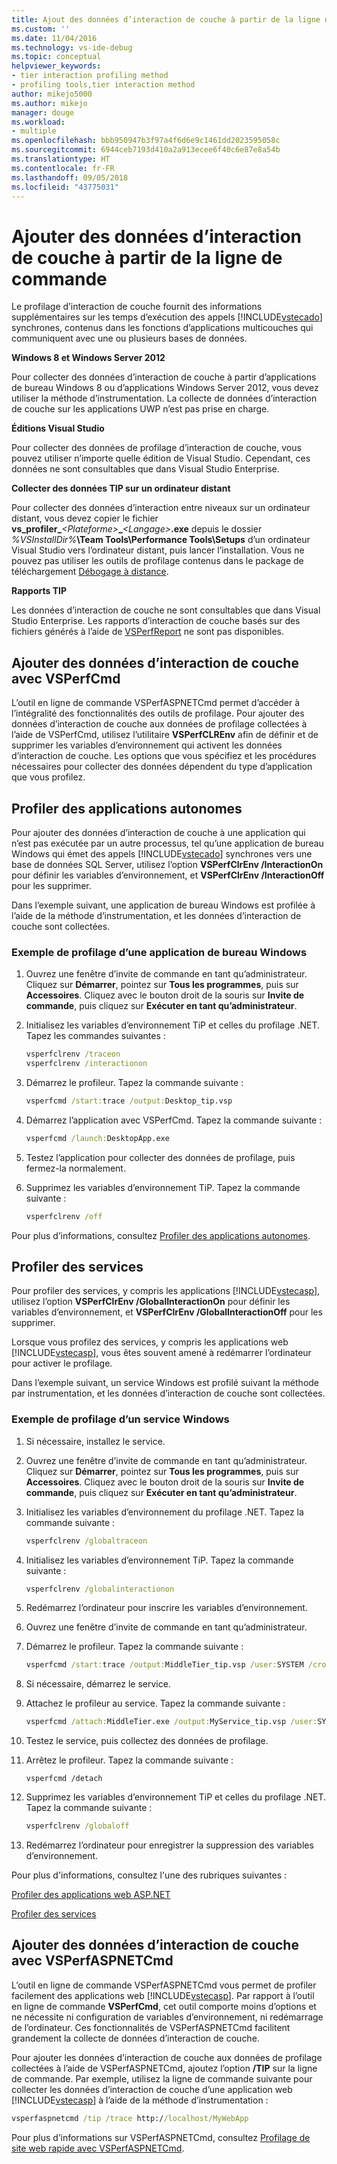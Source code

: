 ```yaml
---
title: Ajout des données d’interaction de couche à partir de la ligne de commande | Microsoft Docs
ms.custom: ''
ms.date: 11/04/2016
ms.technology: vs-ide-debug
ms.topic: conceptual
helpviewer_keywords:
- tier interaction profiling method
- profiling tools,tier interaction method
author: mikejo5000
ms.author: mikejo
manager: douge
ms.workload:
- multiple
ms.openlocfilehash: bbb950947b3f97a4f6d6e9c1461dd2023595058c
ms.sourcegitcommit: 6944ceb7193d410a2a913ecee6f40c6e87e8a54b
ms.translationtype: HT
ms.contentlocale: fr-FR
ms.lasthandoff: 09/05/2018
ms.locfileid: "43775031"
---
```

# <a name="add-tier-interaction-data-from-the-command-line"></a>Ajouter des données d’interaction de couche à partir de la ligne de commande

Le profilage d’interaction de couche fournit des informations supplémentaires sur les temps d’exécution des appels [!INCLUDE[vstecado](../data-tools/includes/vstecado_md.md)] synchrones, contenus dans les fonctions d’applications multicouches qui communiquent avec une ou plusieurs bases de données.

**Windows 8 et Windows Server 2012**

Pour collecter des données d’interaction de couche à partir d’applications de bureau Windows 8 ou d’applications Windows Server 2012, vous devez utiliser la méthode d’instrumentation. La collecte de données d’interaction de couche sur les applications UWP n’est pas prise en charge.

**Éditions Visual Studio**

Pour collecter des données de profilage d’interaction de couche, vous pouvez utiliser n’importe quelle édition de Visual Studio. Cependant, ces données ne sont consultables que dans Visual Studio Enterprise.

**Collecter des données TIP sur un ordinateur distant**

Pour collecter des données d’interaction entre niveaux sur un ordinateur distant, vous devez copier le fichier **vs_profiler\_**_\<Plateforme>_**\_**_\<Langage>_**.exe** depuis le dossier _%VSInstallDir%_**\Team Tools\Performance Tools\Setups** d’un ordinateur Visual Studio vers l’ordinateur distant, puis lancer l’installation. Vous ne pouvez pas utiliser les outils de profilage contenus dans le package de téléchargement [Débogage à distance](../debugger/remote-debugging.md).

**Rapports TIP**

Les données d’interaction de couche ne sont consultables que dans Visual Studio Enterprise. Les rapports d’interaction de couche basés sur des fichiers générés à l’aide de [VSPerfReport](../profiling/vsperfreport.md) ne sont pas disponibles.

## <a name="add-tier-interaction-data-with-vsperfcmd"></a>Ajouter des données d’interaction de couche avec VSPerfCmd

L’outil en ligne de commande VSPerfASPNETCmd permet d’accéder à l’intégralité des fonctionnalités des outils de profilage. Pour ajouter des données d’interaction de couche aux données de profilage collectées à l’aide de VSPerfCmd, utilisez l’utilitaire **VSPerfCLREnv** afin de définir et de supprimer les variables d’environnement qui activent les données d’interaction de couche. Les options que vous spécifiez et les procédures nécessaires pour collecter des données dépendent du type d’application que vous profilez.

## <a name="profile-stand-alone-applications"></a>Profiler des applications autonomes

Pour ajouter des données d’interaction de couche à une application qui n’est pas exécutée par un autre processus, tel qu’une application de bureau Windows qui émet des appels [!INCLUDE[vstecado](../data-tools/includes/vstecado_md.md)] synchrones vers une base de données SQL Server, utilisez l’option **VSPerfClrEnv /InteractionOn** pour définir les variables d’environnement, et **VSPerfClrEnv /InteractionOff** pour les supprimer.

Dans l’exemple suivant, une application de bureau Windows est profilée à l’aide de la méthode d’instrumentation, et les données d’interaction de couche sont collectées.

### <a name="profile-a-windows-desktop-application-example"></a>Exemple de profilage d’une application de bureau Windows

1. Ouvrez une fenêtre d’invite de commande en tant qu’administrateur. Cliquez sur **Démarrer**, pointez sur **Tous les programmes**, puis sur **Accessoires**. Cliquez avec le bouton droit de la souris sur **Invite de commande**, puis cliquez sur **Exécuter en tant qu’administrateur**.

2. Initialisez les variables d’environnement TiP et celles du profilage .NET. Tapez les commandes suivantes :

    ```cmd
    vsperfclrenv /traceon
    vsperfclrenv /interactionon
    ```

3. Démarrez le profileur. Tapez la commande suivante :

    ```cmd
    vsperfcmd /start:trace /output:Desktop_tip.vsp 
    ```

4. Démarrez l’application avec VSPerfCmd. Tapez la commande suivante :

    ```cmd
    vsperfcmd /launch:DesktopApp.exe
    ```

5. Testez l’application pour collecter des données de profilage, puis fermez-la normalement.

6. Supprimez les variables d’environnement TiP. Tapez la commande suivante :

    ```cmd
    vsperfclrenv /off
    ```

Pour plus d’informations, consultez [Profiler des applications autonomes](../profiling/command-line-profiling-of-stand-alone-applications.md).

## <a name="profile-services"></a>Profiler des services

Pour profiler des services, y compris les applications [!INCLUDE[vstecasp](../code-quality/includes/vstecasp_md.md)], utilisez l’option **VSPerfClrEnv /GlobalInteractionOn** pour définir les variables d’environnement, et **VSPerfClrEnv /GlobalInteractionOff** pour les supprimer.

Lorsque vous profilez des services, y compris les applications web [!INCLUDE[vstecasp](../code-quality/includes/vstecasp_md.md)], vous êtes souvent amené à redémarrer l’ordinateur pour activer le profilage.

Dans l’exemple suivant, un service Windows est profilé suivant la méthode par instrumentation, et les données d’interaction de couche sont collectées.

### <a name="profile-a-windows-service-example"></a>Exemple de profilage d’un service Windows

1. Si nécessaire, installez le service.

2. Ouvrez une fenêtre d’invite de commande en tant qu’administrateur. Cliquez sur **Démarrer**, pointez sur **Tous les programmes**, puis sur **Accessoires**. Cliquez avec le bouton droit de la souris sur **Invite de commande**, puis cliquez sur **Exécuter en tant qu’administrateur**.

3. Initialisez les variables d’environnement du profilage .NET. Tapez la commande suivante :

    ```cmd
    vsperfclrenv /globaltraceon
    ```

4. Initialisez les variables d’environnement TiP. Tapez la commande suivante :

    ```cmd
    vsperfclrenv /globalinteractionon
    ```

5. Redémarrez l’ordinateur pour inscrire les variables d’environnement.

6. Ouvrez une fenêtre d’invite de commande en tant qu’administrateur.

7. Démarrez le profileur. Tapez la commande suivante :

    ```cmd
    vsperfcmd /start:trace /output:MiddleTier_tip.vsp /user:SYSTEM /crosssession 
    ```

8. Si nécessaire, démarrez le service.

9. Attachez le profileur au service. Tapez la commande suivante :

    ```cmd
    vsperfcmd /attach:MiddleTier.exe /output:MyService_tip.vsp /user:SYSTEM /crosssession 
    ```

10. Testez le service, puis collectez des données de profilage.

11. Arrêtez le profileur. Tapez la commande suivante :

     `vsperfcmd /detach`

12. Supprimez les variables d’environnement TiP et celles du profilage .NET. Tapez la commande suivante :

    ```cmd
    vsperfclrenv /globaloff
    ```

13. Redémarrez l’ordinateur pour enregistrer la suppression des variables d’environnement.

Pour plus d'informations, consultez l'une des rubriques suivantes :

[Profiler des applications web ASP.NET](../profiling/command-line-profiling-of-aspnet-web-applications.md)

[Profiler des services](../profiling/command-line-profiling-of-services.md)

## <a name="add-tier-interaction-data-with-vsperfaspnetcmd"></a>Ajouter des données d’interaction de couche avec VSPerfASPNETCmd

L’outil en ligne de commande VSPerfASPNETCmd vous permet de profiler facilement des applications web [!INCLUDE[vstecasp](../code-quality/includes/vstecasp_md.md)]. Par rapport à l’outil en ligne de commande **VSPerfCmd**, cet outil comporte moins d’options et ne nécessite ni configuration de variables d’environnement, ni redémarrage de l’ordinateur. Ces fonctionnalités de VSPerfASPNETCmd facilitent grandement la collecte de données d’interaction de couche.

Pour ajouter les données d’interaction de couche aux données de profilage collectées à l’aide de VSPerfASPNETCmd, ajoutez l’option **/TIP** sur la ligne de commande. Par exemple, utilisez la ligne de commande suivante pour collecter les données d’interaction de couche d’une application web [!INCLUDE[vstecasp](../code-quality/includes/vstecasp_md.md)] à l’aide de la méthode d’instrumentation :

```cmd
vsperfaspnetcmd /tip /trace http://localhost/MyWebApp
```

Pour plus d’informations sur VSPerfASPNETCmd, consultez [Profilage de site web rapide avec VSPerfASPNETCmd](../profiling/rapid-web-site-profiling-with-vsperfaspnetcmd.md).
